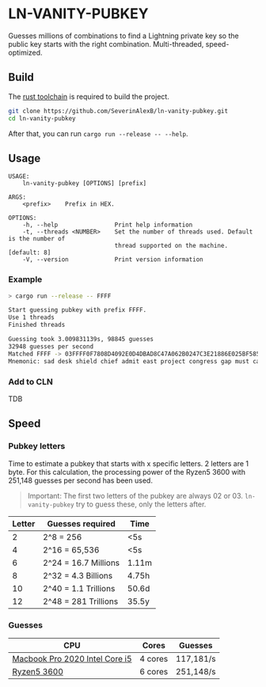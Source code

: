 # LN-VANITY-PUBKEY

Guesses millions of combinations to find a Lightning private key so the public key starts with the right combination.
Multi-threaded, speed-optimized.

## Build

The [rust toolchain](https://doc.rust-lang.org/cargo/getting-started/installation.html) is required to build the project.

```bash
git clone https://github.com/SeverinAlexB/ln-vanity-pubkey.git
cd ln-vanity-pubkey
```

After that, you can run `cargo run --release -- --help`.

## Usage

```text
USAGE:
    ln-vanity-pubkey [OPTIONS] [prefix]

ARGS:
    <prefix>    Prefix in HEX.

OPTIONS:
    -h, --help                Print help information
    -t, --threads <NUMBER>    Set the number of threads used. Default is the number of 
                              thread supported on the machine. [default: 8]
    -V, --version             Print version information
```

### Example
```bash
> cargo run --release -- FFFF

Start guessing pubkey with prefix FFFF.
Use 1 threads
Finished threads

Guessing took 3.009831139s, 98845 guesses
32948 guesses per second
Matched FFFF -> 03FFFF0F7808D4092E0D4DBAD8C47A062B0247C3E21886E025BF585582D67BFD9F
Mnemonic: sad desk shield chief admit east project congress gap must captain fly page project spawn paddle theory fold neglect dial world husband frost day
```

### Add to CLN

TDB

## Speed

### Pubkey letters

Time to estimate a pubkey that starts with x specific letters. 2 letters are 1 byte.
For this calculation, the processing power of the Ryzen5 3600 with 251,148 guesses per second has been used.

> Important: The first two letters of the pubkey are always 02 or 03. `ln-vanity-pubkey` try to guess these, only
> the letters after.

| Letter | Guesses required     | Time  |
|--------|----------------------|-------|
| 2      | 2^8 = 256            | <5s   |
| 4      | 2^16 = 65,536        | <5s   |
| 6      | 2^24 = 16.7 Millions | 1.11m |
| 8      | 2^32 = 4.3 Billions  | 4.75h |
| 10     | 2^40 = 1.1 Trillions | 50.6d |
| 12     | 2^48 = 281 Trillions | 35.5y |

### Guesses

| CPU                                                                                 | Cores   | Guesses   |
|-------------------------------------------------------------------------------------|---------|-----------|
| [Macbook Pro 2020 Intel Core i5](https://support.apple.com/kb/SP819?locale=en_GB)   | 4 cores | 117,181/s |
| [Ryzen5 3600](https://www.hetzner.com/dedicated-rootserver/ax41)                    | 6 cores | 251,148/s |
